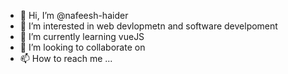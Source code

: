 - 👋 Hi, I’m @nafeesh-haider
- 👀 I’m interested in web devlopmetn and software develpoment 
- 🌱 I’m currently learning vueJS
- 💞️ I’m looking to collaborate on 
- 📫 How to reach me ...

<!---
nafeesh-haider/nafeesh-haider is a ✨ special ✨ repository because its `README.md` (this file) appears on your GitHub profile.
You can click the Preview link to take a look at your changes.
--->
